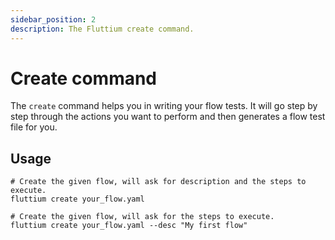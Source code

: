 ```yaml
---
sidebar_position: 2
description: The Fluttium create command.
---
```


# Create command

The `create` command helps you in writing your flow tests. It will go step by step through the
actions you want to perform and then generates a flow test file for you.

## Usage

```shell
# Create the given flow, will ask for description and the steps to execute.
fluttium create your_flow.yaml

# Create the given flow, will ask for the steps to execute.
fluttium create your_flow.yaml --desc "My first flow"
```
